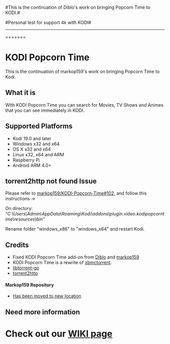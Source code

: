 #This is the continuation of Diblo's work on bringing Popcorn Time to KODI.#

#Personal test for support 4k with KODI#

<hr>

=======
# KODI Popcorn Time #

This is the continuation of markop159's work on bringing Popcorn Time to Kodi.

## What it is ##
With KODI Popcorn Time you can search for Movies, TV Shows and Animes that you can see immediately in KODI.

## Supported Platforms ##
* Kodi 19.0 and later
* Windows x32 and x64
* OS X x32 and x64
* Linux x32, x64 and ARM
* Raspberry Pi
* Android ARM 4.0+

## torrent2http not found Issue ##
Please refer to [markop159/KODI-Popcorn-Time#102](https://github.com/markop159/KODI-Popcorn-Time/issues/102), and follow this instructions ->

On directory:
*"C:\Users\Admin\AppData\Roaming\Kodi\addons\plugin.video.kodipopcorntime\resources\bin"*

Rename folder "windows_x86" to "windows_x64" and restart Kodi.

## Credits ##
* Fixed KODI Popcorn Time add-on from [Diblo](https://github.com/Diblo/KODI-Popcorn-Time)
and [markop159](https://github.com/markop159/KODI-Popcorn-Time)
* KODI Popcorn Time is a rewrite of [xbmctorrent](http://github.com/steeve/xbmctorrent).
* [libtorrent-go](http://github.com/steeve/libtorrent-go)
* [torrent2http](http://github.com/steeve/torrent2http)



#### Markop159 Repository ####

  - [Has been moved to new location](https://github.com/markop159/Markop159-repository)

## Need more information ##
Check out our [WIKI page](https://github.com/markop159/KODI-Popcorn-Time/wiki)
=======

